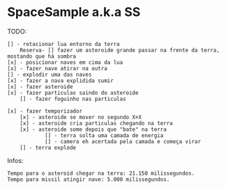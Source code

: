 # SpaceSample a.k.a SS 
TODO:

	[] - rotacionar lua entorno da terra
		Reserva- [] fazer um asteroide grande passar na frente da terra, mostando que há sombra
	[x] - posicionar naves em cima da lua
	[x] - fazer nave atirar na outra
	[] - explodir uma das naves
	[x] - fazer a nava explidida sumir
	[x] - fazer asteroide
	[x] - fazer particulas saindo do asteroide
        [] - fazer foguinho nas particulas

	[x] - fazer temporizador
		[x] - asteroide se mover no segundo X+X
		[x] - asteroide cria particulas chegando na terra
		[x] - asteroide some depois que "bate" na terra
                [] - terra solta uma camada de energia
                [] - camera eh acertada pela camada e começa virar
		[] - terra explode
        


Infos:

	Tempo para o asteroid chegar na terra: 21.150 milissegundos.
	Tempo para missil atingir nave: 5.000 milissegundos.

